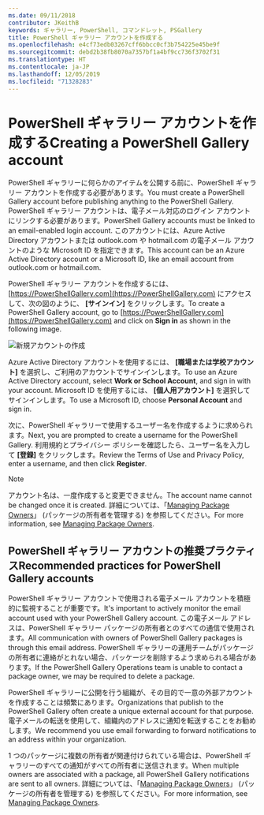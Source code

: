 ```yaml
---
ms.date: 09/11/2018
contributor: JKeithB
keywords: ギャラリー, PowerShell, コマンドレット, PSGallery
title: PowerShell ギャラリー アカウントを作成する
ms.openlocfilehash: e4cf73edb03267cff6bbcc0cf3b754225e45be9f
ms.sourcegitcommit: debd2b38fb8070a7357bf1a4bf9cc736f3702f31
ms.translationtype: HT
ms.contentlocale: ja-JP
ms.lasthandoff: 12/05/2019
ms.locfileid: "71328283"
---
```

# <a name="creating-a-powershell-gallery-account"></a><span data-ttu-id="3c668-103">PowerShell ギャラリー アカウントを作成する</span><span class="sxs-lookup"><span data-stu-id="3c668-103">Creating a PowerShell Gallery account</span></span>

<span data-ttu-id="3c668-104">PowerShell ギャラリーに何らかのアイテムを公開する前に、PowerShell ギャラリー アカウントを作成する必要があります。</span><span class="sxs-lookup"><span data-stu-id="3c668-104">You must create a PowerShell Gallery account before publishing anything to the PowerShell Gallery.</span></span>
<span data-ttu-id="3c668-105">PowerShell ギャラリー アカウントは、電子メール対応のログイン アカウントにリンクする必要があります。</span><span class="sxs-lookup"><span data-stu-id="3c668-105">PowerShell Gallery accounts must be linked to an email-enabled login account.</span></span> <span data-ttu-id="3c668-106">このアカウントには、Azure Active Directory アカウントまたは outlook.com や hotmail.com の電子メール アカウントのような Microsoft ID を指定できます。</span><span class="sxs-lookup"><span data-stu-id="3c668-106">This account can be an Azure Active Directory account or a Microsoft ID, like an email account from outlook.com or hotmail.com.</span></span>

<span data-ttu-id="3c668-107">PowerShell ギャラリー アカウントを作成するには、[https://PowerShellGallery.com](https://PowerShellGallery.com) にアクセスして、次の図のように、 **[サインイン]** をクリックします。</span><span class="sxs-lookup"><span data-stu-id="3c668-107">To create a PowerShell Gallery account, go to [https://PowerShellGallery.com](https://PowerShellGallery.com) and click on **Sign in** as shown in the following image.</span></span>

![新規アカウントの作成](../../Images/CreateAccount-Register.png)

<span data-ttu-id="3c668-109">Azure Active Directory アカウントを使用するには、 **[職場または学校アカウント]** を選択し、ご利用のアカウントでサインインします。</span><span class="sxs-lookup"><span data-stu-id="3c668-109">To use an Azure Active Directory account, select **Work or School Account**, and sign in with your account.</span></span> <span data-ttu-id="3c668-110">Microsoft ID を使用するには、 **[個人用アカウント]** を選択してサインインします。</span><span class="sxs-lookup"><span data-stu-id="3c668-110">To use a Microsoft ID, choose **Personal Account** and sign in.</span></span>

<span data-ttu-id="3c668-111">次に、PowerShell ギャラリーで使用するユーザー名を作成するように求められます。</span><span class="sxs-lookup"><span data-stu-id="3c668-111">Next, you are prompted to create a username for the PowerShell Gallery.</span></span> <span data-ttu-id="3c668-112">利用規約とプライバシー ポリシーを確認したら、ユーザー名を入力して **[登録]** をクリックします。</span><span class="sxs-lookup"><span data-stu-id="3c668-112">Review the Terms of Use and Privacy Policy, enter a username, and then click **Register**.</span></span>

> [!NOTE]
> <span data-ttu-id="3c668-113">アカウント名は、一度作成すると変更できません。</span><span class="sxs-lookup"><span data-stu-id="3c668-113">The account name cannot be changed once it is created.</span></span> <span data-ttu-id="3c668-114">詳細については、「[Managing Package Owners](managing-package-owners.md)」 (パッケージの所有者を管理する) を参照してください。</span><span class="sxs-lookup"><span data-stu-id="3c668-114">For more information, see [Managing Package Owners](managing-package-owners.md).</span></span>

## <a name="recommended-practices-for-powershell-gallery-accounts"></a><span data-ttu-id="3c668-115">PowerShell ギャラリー アカウントの推奨プラクティス</span><span class="sxs-lookup"><span data-stu-id="3c668-115">Recommended practices for PowerShell Gallery accounts</span></span>

<span data-ttu-id="3c668-116">PowerShell ギャラリー アカウントで使用される電子メール アカウントを積極的に監視することが重要です。</span><span class="sxs-lookup"><span data-stu-id="3c668-116">It's important to actively monitor the email account used with your PowerShell Gallery account.</span></span> <span data-ttu-id="3c668-117">この電子メール アドレスは、PowerShell ギャラリー パッケージの所有者とのすべての通信で使用されます。</span><span class="sxs-lookup"><span data-stu-id="3c668-117">All communication with owners of PowerShell Gallery packages is through this email address.</span></span> <span data-ttu-id="3c668-118">PowerShell ギャラリーの運用チームがパッケージの所有者に連絡がとれない場合、パッケージを削除するよう求められる場合があります。</span><span class="sxs-lookup"><span data-stu-id="3c668-118">If the PowerShell Gallery Operations team is unable to contact a package owner, we may be required to delete a package.</span></span>

<span data-ttu-id="3c668-119">PowerShell ギャラリーに公開を行う組織が、その目的で一意の外部アカウントを作成することは頻繁にあります。</span><span class="sxs-lookup"><span data-stu-id="3c668-119">Organizations that publish to the PowerShell Gallery often create a unique external account for that purpose.</span></span> <span data-ttu-id="3c668-120">電子メールの転送を使用して、組織内のアドレスに通知を転送することをお勧めします。</span><span class="sxs-lookup"><span data-stu-id="3c668-120">We recommend you use email forwarding to forward notifications to an address within your organization.</span></span>

<span data-ttu-id="3c668-121">1 つのパッケージに複数の所有者が関連付けられている場合は、PowerShell ギャラリーのすべての通知がすべての所有者に送信されます。</span><span class="sxs-lookup"><span data-stu-id="3c668-121">When multiple owners are associated with a package, all PowerShell Gallery notifications are sent to all owners.</span></span> <span data-ttu-id="3c668-122">詳細については、「[Managing Package Owners](managing-package-owners.md)」 (パッケージの所有者を管理する) を参照してください。</span><span class="sxs-lookup"><span data-stu-id="3c668-122">For more information, see [Managing Package Owners](managing-package-owners.md).</span></span>
